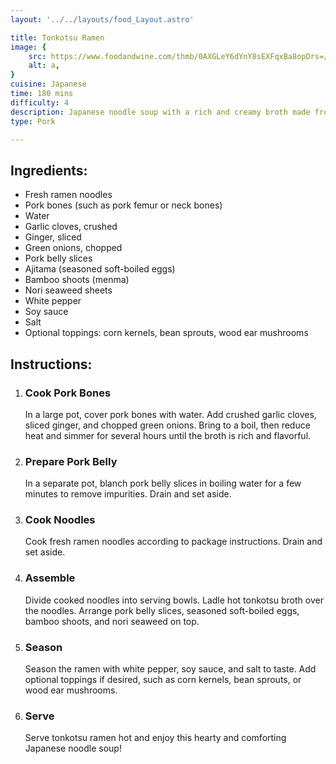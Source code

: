 ```yaml
---
layout: '../../layouts/food_Layout.astro'

title: Tonkotsu Ramen
image: {
    src: https://www.foodandwine.com/thmb/0AXGLeY6dYnY8sEXFqxBa8opDrs=/1500x0/filters:no_upscale():max_bytes(150000):strip_icc()/Tonkotsu-Ramen-FT-BLOG1122-8fe6c12d609a4fd4ab246bea3aae140e.jpg,
    alt: a,
}
cuisine: Japanese
time: 180 mins
difficulty: 4
description: Japanese noodle soup with a rich and creamy broth made from pork bones, served with ramen noodles, slices of chashu pork, soft-boiled egg, bamboo shoots, and green onions.
type: Pork

---
```

<div class="recipe-container">
    <div class="ingredients">
        <h2>Ingredients:</h2>
        <ul>
            <li>Fresh ramen noodles</li>
            <li>Pork bones (such as pork femur or neck bones)</li>
            <li>Water</li>
            <li>Garlic cloves, crushed</li>
            <li>Ginger, sliced</li>
            <li>Green onions, chopped</li>
            <li>Pork belly slices</li>
            <li>Ajitama (seasoned soft-boiled eggs)</li>
            <li>Bamboo shoots (menma)</li>
            <li>Nori seaweed sheets</li>
            <li>White pepper</li>
            <li>Soy sauce</li>
            <li>Salt</li>
            <li>Optional toppings: corn kernels, bean sprouts, wood ear mushrooms</li>
        </ul>
    </div>
    <div class="instructions">
        <h2>Instructions:</h2>
        <ol>
            <li><h3>Cook Pork Bones</h3>
                In a large pot, cover pork bones with water. Add crushed garlic cloves, sliced ginger, and chopped green onions. Bring to a boil, then reduce heat and simmer for several hours until the broth is rich and flavorful.
            </li>
            <li><h3>Prepare Pork Belly</h3>
                In a separate pot, blanch pork belly slices in boiling water for a few minutes to remove impurities. Drain and set aside.
            </li>
            <li><h3>Cook Noodles</h3>
                Cook fresh ramen noodles according to package instructions. Drain and set aside.
            </li>
            <li><h3>Assemble</h3>
                Divide cooked noodles into serving bowls. Ladle hot tonkotsu broth over the noodles. Arrange pork belly slices, seasoned soft-boiled eggs, bamboo shoots, and nori seaweed on top.
            </li>
            <li><h3>Season</h3>
                Season the ramen with white pepper, soy sauce, and salt to taste. Add optional toppings if desired, such as corn kernels, bean sprouts, or wood ear mushrooms.
            </li>
            <li><h3>Serve</h3>
                Serve tonkotsu ramen hot and enjoy this hearty and comforting Japanese noodle soup!
            </li>
        </ol>
    </div>
</div>
